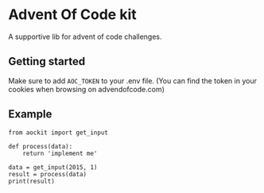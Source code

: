 # Advent Of Code kit

A supportive lib for advent of code challenges.


## Getting started

Make sure to add `AOC_TOKEN` to your .env file.
(You can find the token in your cookies when browsing on advendofcode.com)

## Example

```
from aockit import get_input

def process(data):
    return 'implement me'

data = get_input(2015, 1)
result = process(data)
print(result)
```
